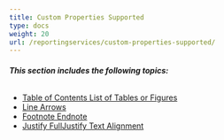 ```yaml
---
title: Custom Properties Supported
type: docs
weight: 20
url: /reportingservices/custom-properties-supported/
---
```


###### **This section includes the following topics:**
- [Table of Contents List of Tables or Figures](/pdf/reportingservices/table-of-contents-list-of-tables-or-figures-html/)
- [Line Arrows](/pdf/reportingservices/line-arrows-html/)
- [Footnote Endnote](/pdf/reportingservices/footnote-endnote-html/)
- [Justify FullJustify Text Alignment](/pdf/reportingservices/justify-fulljustify-text-alignment-html/)
